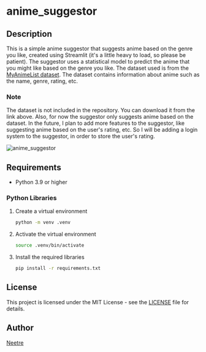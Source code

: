 # anime_suggestor

## Description

This is a simple anime suggestor that suggests anime based on the genre you like, created using Streamlit (it's a little heavy to load, so please be patient).
The suggestor uses a statistical model to predict the anime that you might like based on the genre you like.
The dataset used is from the [MyAnimeList dataset](https://www.kaggle.com/azathoth42/myanimelist).
The dataset contains information about anime such as the name, genre, rating, etc.

### Note

The dataset is not included in the repository. You can download it from the link above.
Also, for now the suggestor only suggests anime based on the dataset. In the future, I plan to add more features to the suggestor, like suggesting anime based on the user's rating, etc. So I will be adding a login system to the suggestor, in order to store the user's rating.

![anime_suggestor](https://cloud-cv7ae9o04-hack-club-bot.vercel.app/0image.png)

## Requirements

- Python 3.9 or higher

### Python Libraries

1. Create a virtual environment

    ```bash
    python -m venv .venv
    ```

2. Activate the virtual environment

    ```bash
    source .venv/bin/activate
    ```

3. Install the required libraries

    ```bash
    pip install -r requirements.txt
    ```

## License

This project is licensed under the MIT License - see the [LICENSE](LICENSE) file for details.

## Author

[Neetre](https://github.com/Neetre)
